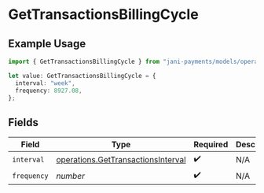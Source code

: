 # GetTransactionsBillingCycle

## Example Usage

```typescript
import { GetTransactionsBillingCycle } from "jani-payments/models/operations";

let value: GetTransactionsBillingCycle = {
  interval: "week",
  frequency: 8927.08,
};
```

## Fields

| Field                                                                                    | Type                                                                                     | Required                                                                                 | Description                                                                              |
| ---------------------------------------------------------------------------------------- | ---------------------------------------------------------------------------------------- | ---------------------------------------------------------------------------------------- | ---------------------------------------------------------------------------------------- |
| `interval`                                                                               | [operations.GetTransactionsInterval](../../models/operations/gettransactionsinterval.md) | :heavy_check_mark:                                                                       | N/A                                                                                      |
| `frequency`                                                                              | *number*                                                                                 | :heavy_check_mark:                                                                       | N/A                                                                                      |